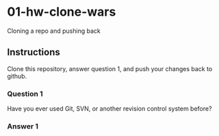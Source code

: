 # 01-hw-clone-wars
Cloning a repo and pushing back

## Instructions
Clone this repository, answer question 1, and push your changes back to github. 

### Question 1
Have you ever used Git, SVN, or another revision control system before? 

### Answer 1
